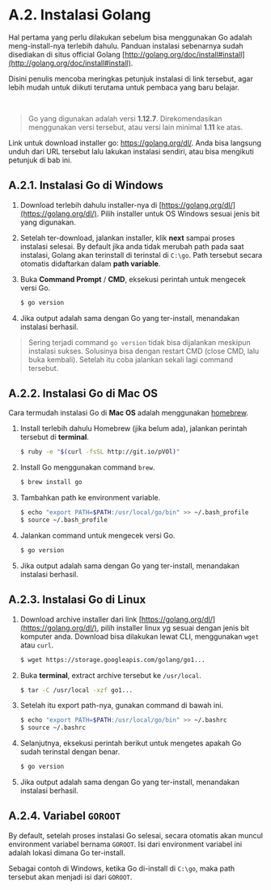 # A.2. Instalasi Golang

Hal pertama yang perlu dilakukan sebelum bisa menggunakan Go adalah meng-install-nya terlebih dahulu. Panduan instalasi sebenarnya sudah disediakan di situs official Golang [http://golang.org/doc/install#install](http://golang.org/doc/install#install).

Disini penulis mencoba meringkas petunjuk instalasi di link tersebut, agar lebih mudah untuk diikuti terutama untuk pembaca yang baru belajar.

<div id="ads">&nbsp;</div>

> Go yang digunakan adalah versi **1.12.7**. Direkomendasikan menggunakan versi tersebut, atau versi lain minimal **1.11** ke atas.

Link untuk download installer go: https://golang.org/dl/. Anda bisa langsung unduh dari URL tersebut lalu lakukan instalasi sendiri, atau bisa mengikuti petunjuk di bab ini.

## A.2.1. Instalasi Go di Windows

 1. Download terlebih dahulu installer-nya di [https://golang.org/dl/](https://golang.org/dl/). Pilih installer untuk OS Windows sesuai jenis bit yang digunakan.

 2. Setelah ter-download, jalankan installer, klik **next** sampai proses instalasi selesai. By default jika anda tidak merubah path pada saat instalasi, Golang akan terinstall di terinstal di `C:\go`. Path tersebut secara otomatis didaftarkan dalam **path variable**.

 3. Buka **Command Prompt** / **CMD**, eksekusi perintah untuk mengecek versi Go.

    ```bash
    $ go version
    ```

 4. Jika output adalah sama dengan Go yang ter-install, menandakan instalasi berhasil.

> Sering terjadi command `go version` tidak bisa dijalankan meskipun instalasi sukses. Solusinya bisa dengan restart CMD (close CMD, lalu buka kembali). Setelah itu coba jalankan sekali lagi command tersebut.

## A.2.2. Instalasi Go di Mac OS

Cara termudah instalasi Go di **Mac OS** adalah menggunakan [homebrew](http://brew.sh/).

 1. Install terlebih dahulu Homebrew (jika belum ada), jalankan perintah tersebut di **terminal**.

    ```bash
    $ ruby -e "$(curl -fsSL http://git.io/pVOl)"
    ```

 2. Install Go menggunakan command `brew`.

    ```bash
    $ brew install go
    ```

 3. Tambahkan path ke environment variable.

    ```bash
    $ echo "export PATH=$PATH:/usr/local/go/bin" >> ~/.bash_profile
    $ source ~/.bash_profile
    ```

 4. Jalankan command untuk mengecek versi Go.

    ```bash
    $ go version
    ```

 5. Jika output adalah sama dengan Go yang ter-install, menandakan instalasi berhasil.

## A.2.3. Instalasi Go di Linux

 1. Download archive installer dari link [https://golang.org/dl/](https://golang.org/dl/), pilih installer linux yg sesuai dengan jenis bit komputer anda. Download bisa dilakukan lewat CLI, menggunakan `wget` atau `curl`.

    ```bash
    $ wget https://storage.googleapis.com/golang/go1...
    ```

 2. Buka **terminal**, extract archive tersebut ke `/usr/local`.

    ```bash
    $ tar -C /usr/local -xzf go1...
    ```

 3. Setelah itu export path-nya, gunakan command di bawah ini.

    ```bash
    $ echo "export PATH=$PATH:/usr/local/go/bin" >> ~/.bashrc
    $ source ~/.bashrc
    ```

 4. Selanjutnya, eksekusi perintah berikut untuk mengetes apakah Go sudah terinstal dengan benar.

    ```bash
    $ go version
    ```

 5. Jika output adalah sama dengan Go yang ter-install, menandakan instalasi berhasil.

## A.2.4. Variabel `GOROOT`

By default, setelah proses instalasi Go selesai, secara otomatis akan muncul environment variabel bernama `GOROOT`. Isi dari environment variabel ini adalah lokasi dimana Go ter-install.

Sebagai contoh di Windows, ketika Go di-install di `C:\go`, maka path tersebut akan menjadi isi dari `GOROOT`.
